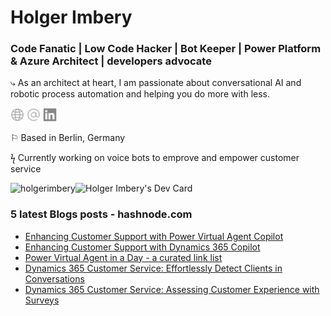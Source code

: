 # Holger Imbery
### Code Fanatic | Low Code Hacker | Bot Keeper | Power Platform & Azure Architect | developers advocate

⤷ As an architect at heart, 
I am passionate about conversational AI and robotic process automation and helping you do more with less.

 <a aligh="left" href="https://www.cognitiveservices.ninja" target="_blank" rel="noreferrer noopener"><img src="https://raw.githubusercontent.com/0xShapeShifter/dev-story/master/public/images/socials/globe.svg" alt="Website" width="22" height="22" /></a> <a aligh="left" href="mailto:the@cognitiveservices,ninja" target="_blank" rel="noreferrer noopener"><img src="https://raw.githubusercontent.com/0xShapeShifter/dev-story/master/public/images/socials/at.svg" alt="Email" width="22" height="22" /></a> <a aligh="left" href="https://www.linkedin.com/in/holgerimbery" target="_blank" rel="noreferrer noopener"><img src="https://raw.githubusercontent.com/0xShapeShifter/dev-story/master/public/images/socials/linkedin.svg" alt="LinkedIn" width="22" height="22" /></a>  

⚐ Based in Berlin, Germany

ϟ Currently working on voice bots to emprove and empower customer service

 

<a href="https://app.daily.dev/thecognitiveservicesninja"><img src="https://api.daily.dev/devcards/7d6788ea96d04422bdcc4f633263bc26.png?r=f2m" align=right width="400" alt="Holger Imbery's Dev Card"/></a>

<p align="left"> <img src="https://komarev.com/ghpvc/?username=holgerimbery&label=Profile%20views&color=0e75b6&style=flat" alt="holgerimbery" /> </p>

### 5 latest Blogs posts - hashnode.com
<!-- HASHNODE:START -->
- [Enhancing Customer Support with Power Virtual Agent Copilot](https://the.cognitiveservices.ninja/enhancing-customer-support-with-power-virtual-agent-copilot)
- [Enhancing Customer Support with Dynamics 365 Copilot](https://the.cognitiveservices.ninja/enhancing-customer-support-with-dynamics-365-copilot)
- [Power Virtual Agent in a Day - a curated link list](https://the.cognitiveservices.ninja/power-virtual-agent-in-a-day-a-curated-link-list)
- [Dynamics 365 Customer Service: Effortlessly Detect Clients in Conversations](https://the.cognitiveservices.ninja/dynamics-365-customer-service-effortlessly-detect-clients-in-conversations)
- [Dynamics 365 Customer Service: Assessing Customer Experience with Surveys](https://the.cognitiveservices.ninja/dynamics-365-customer-service-assessing-customer-experience-with-surveys)
<!-- HASHNODE:END -->

